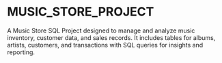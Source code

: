 # MUSIC_STORE_PROJECT
A Music Store SQL Project designed to manage and analyze music inventory, customer data, and sales records. It includes tables for albums, artists, customers, and transactions with SQL queries for insights and reporting.
